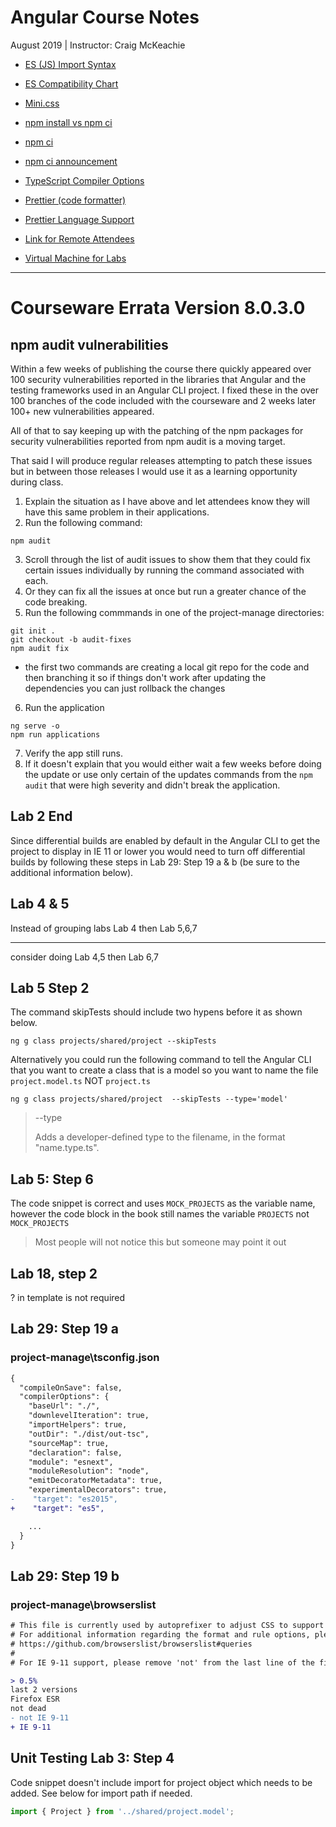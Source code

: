# Angular Course Notes

August 2019 | Instructor: Craig McKeachie

- [ES (JS) Import Syntax](https://developer.mozilla.org/en-US/docs/Web/JavaScript/Reference/Statements/import)
- [ES Compatibility Chart](http://kangax.github.io/compat-table/es6/)
- [Mini.css](https://minicss.org/)
- [npm install vs npm ci](https://stackoverflow.com/questions/52499617/what-is-the-difference-between-npm-install-and-npm-ci)
- [npm ci](https://docs.npmjs.com/cli/ci.html)
- [npm ci announcement](https://blog.npmjs.org/post/171556855892/introducing-npm-ci-for-faster-more-reliable)
- [TypeScript Compiler Options](https://www.typescriptlang.org/docs/handbook/compiler-options.html)
- [Prettier (code formatter)](https://prettier.io/)
- [Prettier Language Support](https://prettier.io/docs/en/index.html)

- [Link for Remote Attendees](https://attendee.gototraining.com/r/6017775973692715009)
- [Virtual Machine for Labs](https://gist.github.com/craigmckeachie/08c0c2be7ed8fac5a1ba97aa4ea4c4d3)

---

# Courseware Errata Version 8.0.3.0

## npm audit vulnerabilities

Within a few weeks of publishing the course there quickly appeared over 100 security vulnerabilities reported in the libraries that Angular and the testing frameworks used in an Angular CLI project. I fixed these in the over 100 branches of the code included with the courseware and 2 weeks later 100+ new vulnerabilities appeared.

All of that to say keeping up with the patching of the npm packages for security vulnerabilities reported from npm audit is a moving target.

That said I will produce regular releases attempting to patch these issues but in between those releases I would use it as a learning opportunity during class.

1. Explain the situation as I have above and let attendees know they will have this same problem in their applications.
2. Run the following command:

```
npm audit
```

3. Scroll through the list of audit issues to show them that they could fix certain issues individually by running the command associated with each.
4. Or they can fix all the issues at once but run a greater chance of the code breaking.
5. Run the following commmands in one of the project-manage directories:

```
git init .
git checkout -b audit-fixes
npm audit fix
```

- the first two commands are creating a local git repo for the code and then branching it so if things don't work after updating the dependencies you can just rollback the changes

6. Run the application

```
ng serve -o
npm run applications
```

7. Verify the app still runs.
8. If it doesn't explain that you would either wait a few weeks before doing the update or use only certain of the updates commands from the `npm audit` that were high severity and didn't break the application.

## Lab 2 End

Since differential builds are enabled by default in the Angular CLI to get the project to display in IE 11 or lower you would need to turn off differential builds by following these steps in Lab 29: Step 19 a & b (be sure to the additional information below).

## Lab 4 & 5

Instead of grouping labs
Lab 4
then
Lab 5,6,7

---

consider doing
Lab 4,5
then
Lab 6,7

## Lab 5 Step 2

The command skipTests should include two hypens before it as shown below.

```
ng g class projects/shared/project --skipTests
```

Alternatively you could run the following command to tell the Angular CLI that you want to create a class that is a model so you want to name the file `project.model.ts` NOT `project.ts`

```
ng g class projects/shared/project  --skipTests --type='model'
```

> --type
>
> Adds a developer-defined type to the filename, in the format "name.type.ts".

## Lab 5: Step 6

The code snippet is correct and uses `MOCK_PROJECTS` as the variable name, however the code block in the book still names the variable `PROJECTS` not `MOCK_PROJECTS`

> Most people will not notice this but someone may point it out

## Lab 18, step 2

? in template is not required

## Lab 29: Step 19 a

### project-manage\tsconfig.json

```diff
{
  "compileOnSave": false,
  "compilerOptions": {
    "baseUrl": "./",
    "downlevelIteration": true,
    "importHelpers": true,
    "outDir": "./dist/out-tsc",
    "sourceMap": true,
    "declaration": false,
    "module": "esnext",
    "moduleResolution": "node",
    "emitDecoratorMetadata": true,
    "experimentalDecorators": true,
-    "target": "es2015",
+    "target": "es5",

    ...
  }
}
```

## Lab 29: Step 19 b

### project-manage\browserslist

```diff
# This file is currently used by autoprefixer to adjust CSS to support the below specified browsers
# For additional information regarding the format and rule options, please see:
# https://github.com/browserslist/browserslist#queries
#
# For IE 9-11 support, please remove 'not' from the last line of the file and adjust as needed

> 0.5%
last 2 versions
Firefox ESR
not dead
- not IE 9-11
+ IE 9-11

```

## Unit Testing Lab 3: Step 4

Code snippet doesn't include import for project object which needs to be added.
See below for import path if needed.

```js
import { Project } from '../shared/project.model';
```
